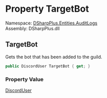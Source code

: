 # Property TargetBot

Namespace: [DSharpPlus.Entities.AuditLogs](DSharpPlus.Entities.AuditLogs.md)  
Assembly: DSharpPlus.dll

## <a id="DSharpPlus_Entities_AuditLogs_DiscordAuditLogBotAddEntry_TargetBot"></a>TargetBot

Gets the bot that has been added to the guild.

```csharp
public DiscordUser TargetBot { get; }
```

### Property Value

[DiscordUser](DSharpPlus.Entities.DiscordUser.md)


